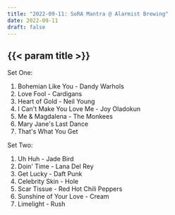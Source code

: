```yaml
---
title: "2022-09-11: SoRA Mantra @ Alarmist Brewing"
date: 2022-09-11
draft: false
---
```


## {{< param title >}}

Set One:
1. Bohemian Like You - Dandy Warhols
2. Love Fool - Cardigans
3. Heart of Gold - Neil Young
4. I Can't Make You Love Me - Joy Oladokun
5. Me & Magdalena - The Monkees
6. Mary Jane's Last Dance
7. That's What You Get

Set Two:
1. Uh Huh - Jade Bird
2. Doin' Time - Lana Del Rey
3. Get Lucky - Daft Punk
4. Celebrity Skin - Hole
5. Scar Tissue - Red Hot Chili Peppers
6. Sunshine of Your Love - Cream
7. Limelight - Rush
